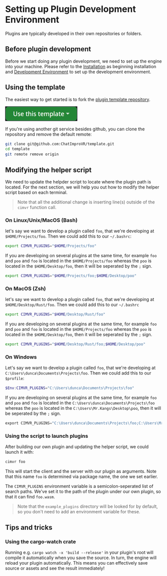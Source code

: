 # Setting up Plugin Development Environment

Plugins are typically developed in their own repositories or folders.

## Before plugin development
Before we start doing any plugin development, we need to set up the engine into your machine. Please refer to the [Installation](../installation.md) as beginning installation and [Development Environment](../installation.md#most-advanced-version-development-environment-version) to set up the development environment.

## Using the template
The easiest way to get started is to fork the 
[plugin template repository](https://github.com/ChatImproVR/template).

[![Use this template button](./images/use_this_template.png)](https://github.com/ChatImproVR/template)

If you're using another git service besides github, you can clone the repository and remove the default remote:
```sh
git clone git@github.com:ChatImproVR/template.git
cd template
git remote remove origin
```
## Modifying the helper script
We need to update the helpder script to locate where the plugin path is located. For the next section, we will help you out how to modify the helper script based on each terminal.
> Note that all the additional change is inserting line(s) outside of the `cimvr` function call.

### On Linux/Unix/MacOS (Bash)
let's say we want to develop a plugin called `foo`, that we're developing at `$HOME/Projects/foo`. Then we could add this to our `~/.bashrc`:
```bash
export CIMVR_PLUGINS="$HOME/Projects/foo"
```

If you are developing on several plugins at the same time, for example `foo` and `poo` and `foo` is located in the `$HOME/Projects/foo` whereas the `poo` is located in the `$HOME/Desktop/foo`, then it will be seperated by the `;` sign.
```bash
export CIMVR_PLUGINS="$HOME/Projects/foo;$HOME/Desktop/poo"
```

### On MacOS (Zsh)
let's say we want to develop a plugin called `foo`, that we're developing at `$HOME/Desktop/Rust/foo`. Then we could add this to our `~/.bashrc`

```zsh
export CIMVR_PLUGINS="$HOME/Desktop/Rust/foo"
```

If you are developing on several plugins at the same time, for example `foo` and `poo` and `foo` is located in the `$HOME/Projects/foo` whereas the `poo` is located in the `$HOME/Desktop/foo`, then it will be seperated by the `;` sign.
```zsh
export CIMVR_PLUGINS="$HOME/Desktop/Rust/foo;$HOME/Desktop/poo"
```

### On Windows
Let's say we want to develop a plugin called `foo`, that we're developing at `C:\Users\dunca\Documents\Projects\foo`. Then we could add this to our `$profile`:
```ps1
$Env:CIMVR_PLUGINS="C:\Users\dunca\Documents\Projects\foo"
```
If you are developing on several plugins at the same time, for example `foo` and `poo` and `foo` is located in the `C:\Users\dunca\Documents\Projects\foo` whereas the `poo` is located in the `C:\Users\Mr.Kangs\Desktop\poo`, then it will be seperated by the `;` sign.
```ps1
export CIMVR_PLUGINS="C:\Users\dunca\Documents\Projects\foo;C:\Users\Mr.Kangs\Desktop\galaga"
```

### Using the script to launch plugins
After building our own plugin and updating the helper script, we could launch it with:

```bash
cimvr foo
```

This will start the client and the server with our plugin as arguments. Note that this name `foo` is determined via package name, the one we set earlier.

The `CIMVR_PLUGINS` environment variable is a semicolon-seperated list of search paths. We've set it to the path of the plugin under our own plugin, so that it can find `foo.wasm`.

> Note that the `example_plugins` directory will be looked for by default, so you don't need to add an environment variable for these.

## Tips and tricks
### Using the cargo-watch crate
Running e.g. `cargo watch -x 'build --release'` in your plugin's root will compile it automatically when you save the source. In turn, the engine will reload your plugin automatically. This means you can effectively save source or assets and see the result immediately!
